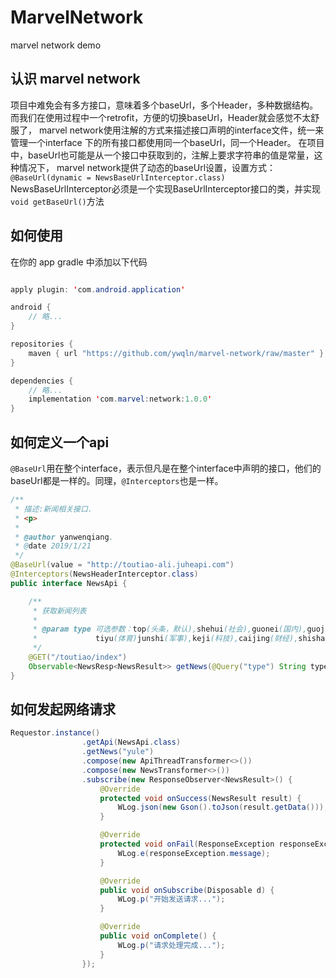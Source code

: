 # MarvelNetwork
marvel network demo

## 认识 marvel network
项目中难免会有多方接口，意味着多个baseUrl，多个Header，多种数据结构。
而我们在使用过程中一个retrofit，方便的切换baseUrl，Header就会感觉不太舒服了，
marvel network使用注解的方式来描述接口声明的interface文件，统一来管理一个interface
下的所有接口都使用同一个baseUrl，同一个Header。
在项目中，baseUrl也可能是从一个接口中获取到的，注解上要求字符串的值是常量，这种情况下，
marvel network提供了动态的baseUrl设置，设置方式：
`@BaseUrl(dynamic = NewsBaseUrlInterceptor.class)`
NewsBaseUrlInterceptor必须是一个实现BaseUrlInterceptor接口的类，并实现`void getBaseUrl()`方法

## 如何使用

在你的 app gradle 中添加以下代码

``` java

apply plugin: 'com.android.application'

android {
    // 略...
}

repositories {
    maven { url "https://github.com/ywqln/marvel-network/raw/master" }
}

dependencies {
    // 略...
    implementation 'com.marvel:network:1.0.0'
}

```

## 如何定义一个api

`@BaseUrl`用在整个interface，表示但凡是在整个interface中声明的接口，他们的baseUrl都是一样的。同理，`@Interceptors`也是一样。

``` java
/**
 * 描述:新闻相关接口.
 * <p>
 *
 * @author yanwenqiang.
 * @date 2019/1/21
 */
@BaseUrl(value = "http://toutiao-ali.juheapi.com")
@Interceptors(NewsHeaderInterceptor.class)
public interface NewsApi {

    /**
     * 获取新闻列表
     *
     * @param type 可选参数：top(头条，默认),shehui(社会),guonei(国内),guoji(国际),yule(娱乐),
     *             tiyu(体育)junshi(军事),keji(科技),caijing(财经),shishang(时尚)
     */
    @GET("/toutiao/index")
    Observable<NewsResp<NewsResult>> getNews(@Query("type") String type);
}
```

## 如何发起网络请求

``` java
Requestor.instance()
                .getApi(NewsApi.class)
                .getNews("yule")
                .compose(new ApiThreadTransformer<>())
                .compose(new NewsTransformer<>())
                .subscribe(new ResponseObserver<NewsResult>() {
                    @Override
                    protected void onSuccess(NewsResult result) {
                        WLog.json(new Gson().toJson(result.getData()));
                    }

                    @Override
                    protected void onFail(ResponseException responseException) {
                        WLog.e(responseException.message);
                    }

                    @Override
                    public void onSubscribe(Disposable d) {
                        WLog.p("开始发送请求...");
                    }

                    @Override
                    public void onComplete() {
                        WLog.p("请求处理完成...");
                    }
                });
```